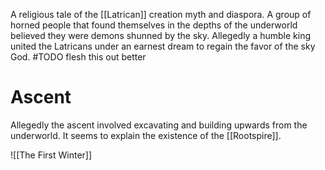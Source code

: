 A religious tale of the [[Latrican]] creation myth and diaspora.
A group of horned people that found themselves in the depths of the underworld believed they were demons shunned by the sky. Allegedly a humble king united the Latricans under an earnest dream to regain the favor of the sky God. 
#TODO flesh this out better
# Ascent
Allegedly the ascent involved excavating and building upwards from the underworld. It seems to explain the existence of the [[Rootspire]]. 

![[The First Winter]]
